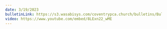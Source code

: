 ```yaml
---
date: 3/19/2023
bulletinLink: https://s3.wasabisys.com/coventrypca.church/bulletins/Bulletin 2023-03-19.pdf
video: https://www.youtube.com/embed/8LExn22_wME
---
```


